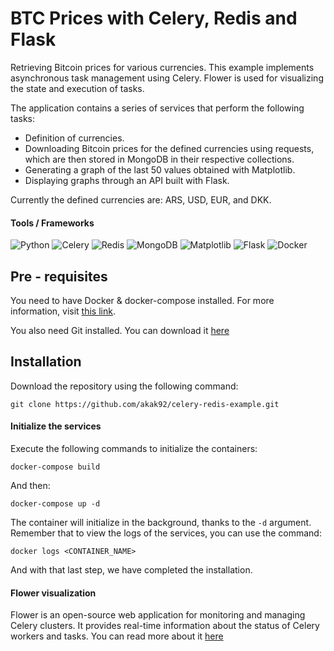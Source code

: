 # BTC Prices with Celery, Redis and Flask
Retrieving Bitcoin prices for various currencies.
This example implements asynchronous task management using Celery. Flower is used for visualizing the state and execution of tasks.

The application contains a series of services that perform the following tasks:

- Definition of currencies.
- Downloading Bitcoin prices for the defined currencies using requests, which are then stored in MongoDB in their respective collections.
- Generating a graph of the last 50 values obtained with Matplotlib.
- Displaying graphs through an API built with Flask.

Currently the defined currencies are: ARS, USD, EUR, and DKK.


#### Tools / Frameworks

![Python](https://img.shields.io/badge/python-3670A0?style=for-the-badge&logo=python&logoColor=ffdd54)
![Celery](https://img.shields.io/badge/celery-%23a9cc54.svg?style=for-the-badge&logo=celery&logoColor=ddf4a4)
![Redis](https://img.shields.io/badge/redis-%23DD0031.svg?style=for-the-badge&logo=redis&logoColor=white)
![MongoDB](https://img.shields.io/badge/MongoDB-%234ea94b.svg?style=for-the-badge&logo=mongodb&logoColor=white)
![Matplotlib](https://img.shields.io/badge/Matplotlib-%23ffffff.svg?style=for-the-badge&logo=Matplotlib&logoColor=black)
![Flask](https://img.shields.io/badge/flask-%23000.svg?style=for-the-badge&logo=flask&logoColor=white)
![Docker](https://img.shields.io/badge/docker-%230db7ed.svg?style=for-the-badge&logo=docker&logoColor=white)

## Pre - requisites

You need to have Docker & docker-compose installed. For more information, visit  [this link](https://docs.docker.com/manuals/).

You also need Git installed. You can download it [here](https://git-scm.com/downloads)

## Installation

Download the repository using the following command:
```
git clone https://github.com/akak92/celery-redis-example.git
```

#### Initialize the services

Execute the following commands to initialize the containers:
```
docker-compose build
```
And then:
```
docker-compose up -d
```
The container will initialize in the background, thanks to the `-d` argument. Remember that to view the logs of the services, you can use the command:
```
docker logs <CONTAINER_NAME>
```

And with that last step, we have completed the installation.

#### Flower visualization

Flower is an open-source web application for monitoring and managing Celery clusters. It provides real-time information about the status of Celery workers and tasks. You can read more about it [here](https://flower.readthedocs.io/en/latest/)